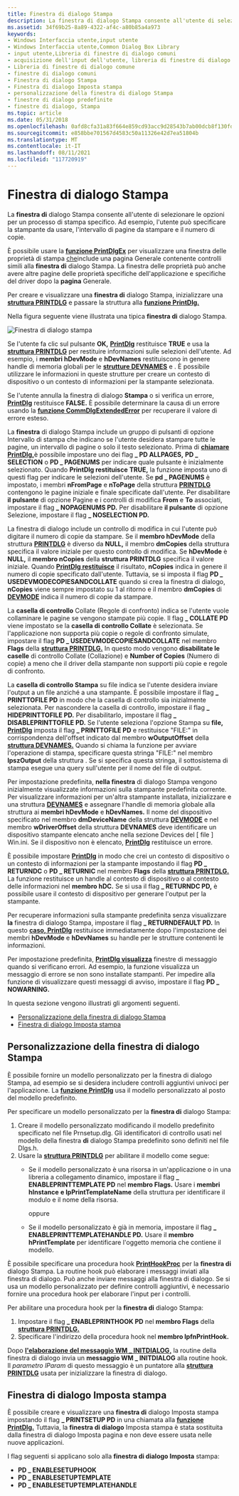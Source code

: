 ```yaml
---
title: Finestra di dialogo Stampa
description: La finestra di dialogo Stampa consente all'utente di selezionare le opzioni per un processo di stampa specifico.
ms.assetid: 34f69b25-8a89-4322-af4c-a80b85a4a973
keywords:
- Windows Interfaccia utente,input utente
- Windows Interfaccia utente,Common Dialog Box Library
- input utente,Libreria di finestre di dialogo comuni
- acquisizione dell'input dell'utente, libreria di finestre di dialogo comune
- Libreria di finestre di dialogo comune
- finestre di dialogo comuni
- Finestra di dialogo Stampa
- Finestra di dialogo Imposta stampa
- personalizzazione della finestra di dialogo Stampa
- finestre di dialogo predefinite
- finestre di dialogo, Stampa
ms.topic: article
ms.date: 05/31/2018
ms.openlocfilehash: 0afd8cfa31a83f664e859cd93acc9d28543b7ab00dcb8f130fdbac329cd1429e
ms.sourcegitcommit: e858bbe701567d4583c50a11326e42d7ea51804b
ms.translationtype: MT
ms.contentlocale: it-IT
ms.lasthandoff: 08/11/2021
ms.locfileid: "117720919"
---
```

# <a name="print-dialog-box"></a>Finestra di dialogo Stampa

La **finestra di** dialogo Stampa consente all'utente di selezionare le opzioni per un processo di stampa specifico. Ad esempio, l'utente può specificare la stampante da usare, l'intervallo di pagine da stampare e il numero di copie.

È possibile usare la [**funzione PrintDlgEx**](/previous-versions/windows/desktop/legacy/ms646942(v=vs.85)) per visualizzare  una finestra delle proprietà di stampa [che](print-property-sheet.md)include una pagina Generale contenente controlli simili alla **finestra di** dialogo Stampa. La finestra delle proprietà può anche avere altre pagine delle proprietà specifiche dell'applicazione e specifiche del driver dopo la **pagina** Generale.

Per creare e visualizzare una **finestra di** dialogo Stampa, inizializzare una [**struttura PRINTDLG**](/windows/win32/api/commdlg/ns-commdlg-printdlga) e passare la struttura alla [**funzione PrintDlg.**](/previous-versions/windows/desktop/legacy/ms646940(v=vs.85))

Nella figura seguente viene illustrata una tipica **finestra di** dialogo Stampa.

![Finestra di dialogo stampa](images/printdialogboxxp.png)

Se l'utente fa clic sul pulsante **OK,** [**PrintDlg**](/previous-versions/windows/desktop/legacy/ms646940(v=vs.85)) restituisce **TRUE** e usa la [**struttura PRINTDLG**](/windows/win32/api/commdlg/ns-commdlg-printdlga) per restituire informazioni sulle selezioni dell'utente. Ad esempio, i **membri hDevMode** e **hDevNames** restituiscono in genere handle di memoria globali per le [**strutture DEVNAMES**](/windows/win32/api/commdlg/ns-commdlg-devnames) e . È possibile utilizzare le informazioni in queste strutture per creare un contesto di dispositivo o un contesto di informazioni per la stampante selezionata.

Se l'utente annulla la finestra di dialogo **Stampa** o si verifica un errore, [**PrintDlg**](/previous-versions/windows/desktop/legacy/ms646940(v=vs.85)) restituisce **FALSE.** È possibile determinare la causa di un errore usando la [**funzione CommDlgExtendedError**](/windows/desktop/api/Commdlg/nf-commdlg-commdlgextendederror) per recuperare il valore di errore esteso.

La **finestra** di  dialogo Stampa include un gruppo di pulsanti di opzione Intervallo di stampa che indicano se l'utente desidera stampare tutte le pagine, un intervallo di pagine o solo il testo selezionato. Prima di [**chiamare PrintDlg,**](/previous-versions/windows/desktop/legacy/ms646940(v=vs.85))è possibile impostare uno dei flag **\_ PD ALLPAGES,** **PD \_ SELECTION** o **PD \_ PAGENUMS** per indicare quale pulsante è inizialmente selezionato. Quando **PrintDlg restituisce** **TRUE,** la funzione imposta uno di questi flag per indicare le selezioni dell'utente. Se **pd \_ PAGENUMS** è impostato, i membri **nFromPage** e **nToPage** della struttura [**PRINTDLG**](/windows/win32/api/commdlg/ns-commdlg-printdlga) contengono le pagine iniziale e finale specificate dall'utente. Per disabilitare **il pulsante** di opzione Pagine e i controlli di modifica **From** e **To** associati, impostare il flag **\_ NOPAGENUMS PD.** Per disabilitare **il pulsante** di opzione Selezione, impostare il flag **\_ NOSELECTION PD.**

La finestra di dialogo include un controllo di modifica in cui l'utente può digitare il numero di copie da stampare. Se il **membro hDevMode** della struttura [**PRINTDLG**](/windows/win32/api/commdlg/ns-commdlg-printdlga) è diverso da **NULL,** il membro **dmCopies** della struttura specifica il valore iniziale per questo controllo di modifica. Se **hDevMode** è **NULL,** il **membro nCopies** della **struttura PRINTDLG** specifica il valore iniziale. Quando [**PrintDlg restituisce**](/previous-versions/windows/desktop/legacy/ms646940(v=vs.85)) il risultato, **nCopies** indica in genere il numero di copie specificato dall'utente. Tuttavia, se si imposta il flag **PD \_ USEDEVMODECOPIESANDCOLLATE** quando si crea la finestra di dialogo, **nCopies** viene sempre impostato su 1 al ritorno e il membro **dmCopies** di [**DEVMODE**](/windows/win32/api/wingdi/ns-wingdi-devmodea) indica il numero di copie da stampare.

La **casella di controllo** Collate (Regole di confronto) indica se l'utente vuole collaminare le pagine se vengono stampate più copie. Il flag **\_ COLLATE PD** viene impostato se la **casella di controllo Collate** è selezionata. Se l'applicazione non supporta più copie o regole di confronto simulate, impostare il flag **PD \_ USEDEVMODECOPIESANDCOLLATE** nel membro **Flags** della [**struttura PRINTDLG.**](/windows/win32/api/commdlg/ns-commdlg-printdlga) In questo modo vengono **disabilitate le caselle** di controllo Collate (Collazione) e **Number of Copies** (Numero di copie) a meno che il driver della stampante non supporti più copie e regole di confronto.

La **casella di controllo Stampa** su file indica se l'utente desidera inviare l'output a un file anziché a una stampante. È possibile impostare il flag **\_ PRINTTOFILE PD** in modo che la casella di controllo sia inizialmente selezionata. Per nascondere la casella di controllo, impostare il flag **\_ HIDEPRINTTOFILE PD.** Per disabilitarlo, impostare il flag **\_ DISABLEPRINTTOFILE PD.** Se l'utente seleziona l'opzione Stampa su **file,** [**PrintDlg**](/previous-versions/windows/desktop/legacy/ms646940(v=vs.85)) imposta il flag **\_ PRINTTOFILE PD** e restituisce "FILE:" in corrispondenza dell'offset indicato dal membro **wOutputOffset** della [**struttura DEVNAMES.**](/windows/win32/api/commdlg/ns-commdlg-devnames) Quando si chiama la funzione per avviare l'operazione di stampa, specificare questa stringa "FILE:" nel membro **lpszOutput** della struttura . Se si specifica questa stringa, il sottosistema di stampa esegue una query sull'utente per il nome del file di output.

Per impostazione predefinita, **nella finestra** di dialogo Stampa vengono inizialmente visualizzate informazioni sulla stampante predefinita corrente. Per visualizzare informazioni per un'altra stampante installata, inizializzare e una struttura [**DEVNAMES**](/windows/win32/api/commdlg/ns-commdlg-devnames) e assegnare l'handle di memoria globale alla struttura ai **membri hDevMode** e **hDevNames.** Il nome del dispositivo specificato nel membro **dmDeviceName** della struttura [**DEVMODE**](/windows/win32/api/wingdi/ns-wingdi-devmodea) e nel membro **wDriverOffset** della struttura **DEVNAMES** deve identificare un dispositivo stampante elencato anche nella sezione Devices del \[ file \] Win.ini. Se il dispositivo non è elencato, [**PrintDlg**](/previous-versions/windows/desktop/legacy/ms646940(v=vs.85)) restituisce un errore.

È possibile impostare [**PrintDlg**](/previous-versions/windows/desktop/legacy/ms646940(v=vs.85)) in modo che crei un contesto di dispositivo o un contesto di informazioni per la stampante impostando il flag **PD \_ RETURNDC** o **PD \_ RETURNIC** nel membro **Flags** della [**struttura PRINTDLG.**](/windows/win32/api/commdlg/ns-commdlg-printdlga) La funzione restituisce un handle al contesto di dispositivo o al contesto delle informazioni nel **membro hDC.** Se si usa il flag **\_ RETURNDC PD,** è possibile usare il contesto di dispositivo per generare l'output per la stampante.

Per recuperare informazioni sulla stampante predefinita senza visualizzare **la** finestra di dialogo Stampa, impostare il flag **\_ RETURNDEFAULT PD.** In questo [**caso, PrintDlg**](/previous-versions/windows/desktop/legacy/ms646940(v=vs.85)) restituisce immediatamente dopo l'impostazione dei membri **hDevMode** e **hDevNames** su handle per le strutture contenenti le informazioni.

Per impostazione predefinita, [**PrintDlg visualizza**](/previous-versions/windows/desktop/legacy/ms646940(v=vs.85)) finestre di messaggio quando si verificano errori. Ad esempio, la funzione visualizza un messaggio di errore se non sono installate stampanti. Per impedire alla funzione di visualizzare questi messaggi di avviso, impostare il flag **PD \_ NOWARNING.**

In questa sezione vengono illustrati gli argomenti seguenti.

-   [Personalizzazione della finestra di dialogo Stampa](#customizing-the-print-dialog-box)
-   [Finestra di dialogo Imposta stampa](#print-setup-dialog-box)

## <a name="customizing-the-print-dialog-box"></a>Personalizzazione della finestra di dialogo Stampa

È possibile fornire un  modello personalizzato per la finestra di dialogo Stampa, ad esempio se si desidera includere controlli aggiuntivi univoci per l'applicazione. La [**funzione PrintDlg**](/previous-versions/windows/desktop/legacy/ms646940(v=vs.85)) usa il modello personalizzato al posto del modello predefinito.

Per specificare un modello personalizzato per la **finestra di** dialogo Stampa:

1.  Creare il modello personalizzato modificando il modello predefinito specificato nel file Prnsetup.dlg. Gli identificatori di controllo usati nel modello della finestra **di** dialogo Stampa predefinito sono definiti nel file Dlgs.h.
2.  Usare la [**struttura PRINTDLG**](/windows/win32/api/commdlg/ns-commdlg-printdlga) per abilitare il modello come segue:
    -   Se il modello personalizzato è una risorsa in un'applicazione o in una libreria a collegamento dinamico, impostare il flag **\_ ENABLEPRINTTEMPLATE PD** nel **membro Flags.** Usare i **membri hInstance** **e lpPrintTemplateName** della struttura per identificare il modulo e il nome della risorsa.

        oppure

    -   Se il modello personalizzato è già in memoria, impostare il flag **\_ ENABLEPRINTTEMPLATEHANDLE PD.** Usare il **membro hPrintTemplate** per identificare l'oggetto memoria che contiene il modello.

È possibile specificare una procedura hook [**PrintHookProc**](/windows/win32/api/commdlg/nc-commdlg-lpprinthookproc) per la **finestra di** dialogo Stampa. La routine hook può elaborare i messaggi inviati alla finestra di dialogo. Può anche inviare messaggi alla finestra di dialogo. Se si usa un modello personalizzato per definire controlli aggiuntivi, è necessario fornire una procedura hook per elaborare l'input per i controlli.

Per abilitare una procedura hook per la **finestra di** dialogo Stampa:

1.  Impostare il flag **\_ ENABLEPRINTHOOK PD** nel **membro Flags** della [**struttura PRINTDLG.**](/windows/win32/api/commdlg/ns-commdlg-printdlga)
2.  Specificare l'indirizzo della procedura hook nel **membro lpfnPrintHook.**

Dopo [**l'elaborazione del messaggio WM \_ INITDIALOG,**](wm-initdialog.md) la routine della finestra di dialogo invia un **messaggio WM \_ INITDIALOG** alla routine hook. Il *parametro lParam* di questo messaggio è un puntatore alla [**struttura PRINTDLG**](/windows/win32/api/commdlg/ns-commdlg-printdlga) usata per inizializzare la finestra di dialogo.

## <a name="print-setup-dialog-box"></a>Finestra di dialogo Imposta stampa

È possibile creare e visualizzare una **finestra di** dialogo Imposta stampa impostando il flag **\_ PRINTSETUP PD** in una chiamata alla [**funzione PrintDlg.**](/previous-versions/windows/desktop/legacy/ms646940(v=vs.85)) Tuttavia, la **finestra di dialogo** Imposta stampa  è stata sostituita dalla finestra di dialogo Imposta pagina e non deve essere usata nelle nuove applicazioni.

I flag seguenti si applicano solo alla **finestra di dialogo Imposta** stampa:

-   **PD \_ ENABLESETUPHOOK**
-   **PD \_ ENABLESETUPTEMPLATE**
-   **PD \_ ENABLESETUPTEMPLATEHANDLE**

 

 